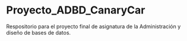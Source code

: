 # Proyecto_ADBD_CanaryCar
Respositorio para el proyecto final de asignatura de la Administración y diseño de bases de datos.
